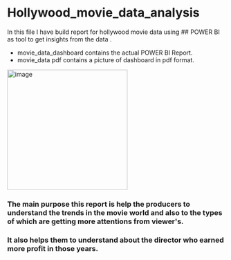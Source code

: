# Hollywood_movie_data_analysis 
In this file I have build report for hollywood movie data using ## POWER BI as tool to get insights from the data .
*  movie_data_dashboard contains the actual POWER BI Report.
*  movie_data pdf contains a picture of dashboard in pdf format.

<img width="278" alt="image" src="https://user-images.githubusercontent.com/91627799/218157873-17723e2a-fa08-4d79-a1c4-16d56f5a4e3c.png">

### The main purpose this report is help the producers to understand the trends in the movie world and also to the types of which are getting more attentions from viewer's.
### It also helps them to understand about the director who earned more profit in those years.
